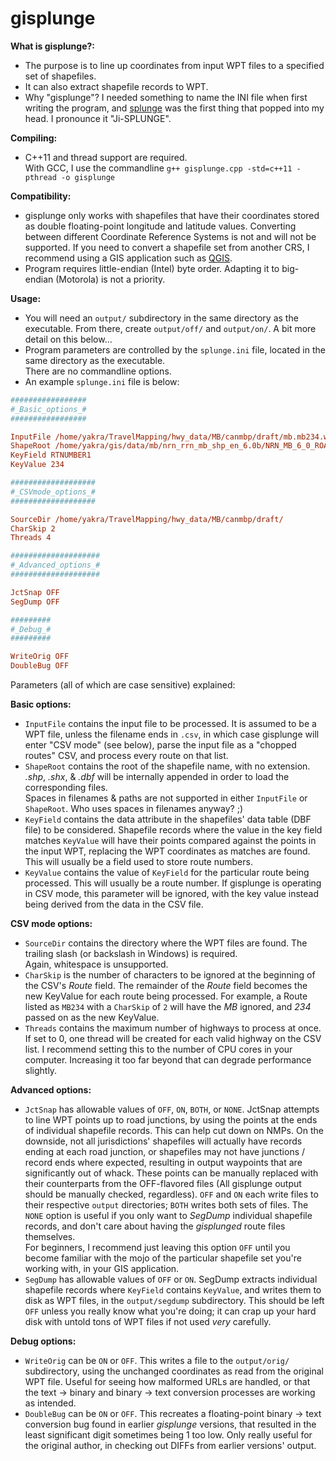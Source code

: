 # gisplunge

**What is gisplunge?:**
* The purpose is to line up coordinates from input WPT files to a specified set of shapefiles.<br>
* It can also extract shapefile records to WPT.
* Why "gisplunge"? I needed something to name the INI file when first writing the program, and
[splunge](https://www.youtube.com/watch?v=3v0I4OQi7CQ) was the first thing that popped into my head. I pronounce it "Ji-SPLUNGE".

**Compiling:**
* C++11 and thread support are required.<br>
With GCC, I use the commandline `g++ gisplunge.cpp -std=c++11 -pthread -o gisplunge`

**Compatibility:**
* gisplunge only works with shapefiles that have their coordinates stored as double floating-point longitude and latitude values.
Converting between different Coordinate Reference Systems is not and will not be supported. If you need to convert a shapefile
set from another CRS, I recommend using a GIS application such as [QGIS](http://qgis.org/).
* Program requires little-endian (Intel) byte order. Adapting it to big-endian (Motorola) is not a priority.

**Usage:**
* You will need an `output/` subdirectory in the same directory as the executable.
From there, create `output/off/` and `output/on/`. A bit more detail on this below...
* Program parameters are controlled by the `splunge.ini` file, located in the same directory as the executable.<br>
There are no commandline options.
* An example `splunge.ini` file is below:
```INI
#################
#_Basic_options_#
#################

InputFile /home/yakra/TravelMapping/hwy_data/MB/canmbp/draft/mb.mb234.wpt
ShapeRoot /home/yakra/gis/data/mb/nrn_rrn_mb_shp_en_6.0b/NRN_MB_6_0_ROADSEG
KeyField RTNUMBER1
KeyValue 234

###################
#_CSVmode_options_#
###################

SourceDir /home/yakra/TravelMapping/hwy_data/MB/canmbp/draft/
CharSkip 2
Threads 4

####################
#_Advanced_options_#
####################

JctSnap OFF
SegDump OFF

#########
#_Debug_#
#########

WriteOrig OFF
DoubleBug OFF
```
Parameters (all of which are case sensitive) explained:

**Basic options:**
* `InputFile` contains the input file to be processed. It is assumed to be a WPT file, unless the filename ends in `.csv`, in
which case gisplunge will enter "CSV mode" (see below), parse the input file as a "chopped routes" CSV, and process every route
on that list.
* `ShapeRoot` contains the root of the shapefile name, with no extension. *.shp*, *.shx*, & *.dbf* will be internally appended in
order to load the corresponding files.<br>
Spaces in filenames & paths are not supported in either `InputFile` or `ShapeRoot`. Who uses spaces in filenames anyway? ;)
* `KeyField` contains the data attribute in the shapefiles' data table (DBF file) to be considered. Shapefile records where the
value in the key field matches `KeyValue` will have their points compared against the points in the input WPT, replacing the WPT
coordinates as matches are found.<br> This will usually be a field used to store route numbers.
* `KeyValue` contains the value of `KeyField` for the particular route being processed. This will usually be a route
number. If gisplunge is operating in CSV mode, this parameter will be ignored, with the key value instead being derived from
the data in the CSV file.

**CSV mode options:**
* `SourceDir` contains the directory where the WPT files are found. The trailing slash (or backslash in Windows) is required.<br>
Again, whitespace is unsupported.
* `CharSkip` is the number of characters to be ignored at the beginning of the CSV's *Route* field. The remainder of the *Route*
field becomes the new KeyValue for each route being processed. For example, a Route listed as `MB234` with a `CharSkip` of `2`
will have the *MB* ignored, and *234* passed on as the new KeyValue.
* `Threads` contains the maximum number of highways to process at once. If set to 0, one thread will be created for each valid
highway on the CSV list. I recommend setting this to the number of CPU cores in your computer. Increasing it too far beyond that
can degrade performance slightly.

**Advanced options:**
* `JctSnap` has allowable values of `OFF`, `ON`, `BOTH`, or `NONE`. JctSnap attempts to line WPT points up to road junctions, by
using the points at the ends of individual shapefile records. This can help cut down on NMPs. On the downside, not all
jurisdictions' shapefiles will actually have records ending at each road junction, or shapefiles may not have junctions / record
ends where expected, resulting in output waypoints that are significantly out of whack. These points can be manually replaced
with their counterparts from the OFF-flavored files (All gisplunge output should be manually checked, regardless). `OFF` and `ON`
each write files to their respective `output` directories; `BOTH` writes both sets of files. The `NONE` option is useful if you
only want to *SegDump* individual shapefile records, and don't care about having the *gisplunged* route files themselves.<br>
For beginners, I recommend just leaving this option `OFF` until you become familiar with the mojo of the particular shapefile set
you're working with, in your GIS application.
* `SegDump` has allowable values of `OFF` or `ON`. SegDump extracts individual shapefile records where `KeyField` contains
`KeyValue`, and writes them to disk as WPT files, in the `output/segdump` subdirectory. This should be left `OFF` unless you
really know what you're doing; it can crap up your hard disk with untold tons of WPT files if not used *very* carefully.

**Debug options:**
* `WriteOrig` can be `ON` or `OFF`. This writes a file to the `output/orig/` subdirectory, using the unchanged coordinates as
read from the original WPT file. Useful for seeing how malformed URLs are handled, or that the text -> binary and binary -> text
conversion processes are working as intended.
* `DoubleBug` can be `ON` or `OFF`. This recreates a floating-point binary -> text conversion bug found in earlier *gisplunge*
versions, that resulted in the least significant digit sometimes being 1 too low. Only really useful for the original author,
in checking out DIFFs from earlier versions' output.
